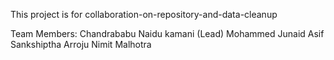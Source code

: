 This project is for collaboration-on-repository-and-data-cleanup

Team Members:
Chandrababu Naidu kamani (Lead)
Mohammed Junaid Asif
Sankshiptha Arroju
Nimit Malhotra